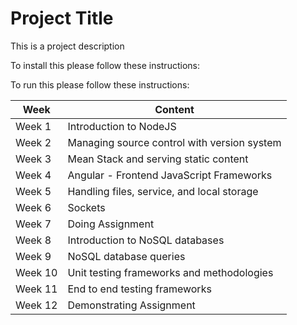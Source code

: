 # Project Title
This is a project description

To install this please follow these instructions: 

To run this please follow these instructions:

Week | Content
------------ | -------------
Week 1| Introduction to NodeJS
Week 2 | Managing source control with version system
Week 3 | Mean Stack and serving static content
Week 4 | Angular - Frontend JavaScript Frameworks
Week 5 | Handling files, service, and local storage
Week 6 | Sockets
Week 7 | Doing Assignment
Week 8 | Introduction to NoSQL databases
Week 9 | NoSQL database queries
Week 10 | Unit testing frameworks and methodologies
Week 11 | End to end testing frameworks
Week 12 | Demonstrating Assignment

